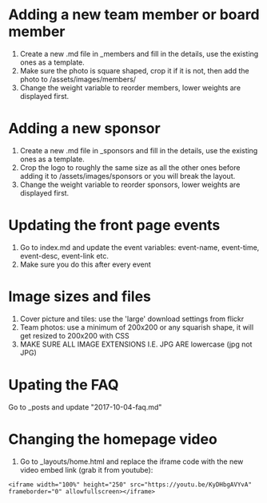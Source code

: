 # Adding a new team member or board member
1. Create a new .md file in _members and fill in the details, use the existing ones as a template.
2. Make sure the photo is square shaped, crop it if it is not, then add the photo to /assets/images/members/
3. Change the weight variable to reorder members, lower weights are displayed first.

# Adding a new sponsor
1. Create a new .md file in _sponsors and fill in the details, use the existing ones as a template.
2. Crop the logo to roughly the same size as all the other ones before adding it to /assets/images/sponsors or you will break the layout.
3. Change the weight variable to reorder sponsors, lower weights are displayed first.

# Updating the front page events
1. Go to index.md and update the event variables: event-name, event-time, event-desc, event-link etc.
2. Make sure you do this after every event

# Image sizes and files
1. Cover picture and tiles: use the 'large' download settings from flickr
2. Team photos: use a minimum of 200x200 or any squarish shape, it will get resized to 200x200 with CSS
3. MAKE SURE ALL IMAGE EXTENSIONS I.E. JPG ARE lowercase (jpg not JPG)

# Upating the FAQ
Go to _posts and update "2017-10-04-faq.md"

# Changing the homepage video
1. Go to _layouts/home.html and replace the iframe code with the new video embed link (grab it from youtube):
```
<iframe width="100%" height="250" src="https://youtu.be/KyDHbgAVYvA" frameborder="0" allowfullscreen></iframe>
```
